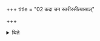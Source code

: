 +++
title = "02 कदा चन स्तरीरसीत्यासाञ्"

+++

<details><summary>थिते</summary>

2. The verse kadā cana starīrasi... serves as the fourth verse of these (verses). 
</details>
